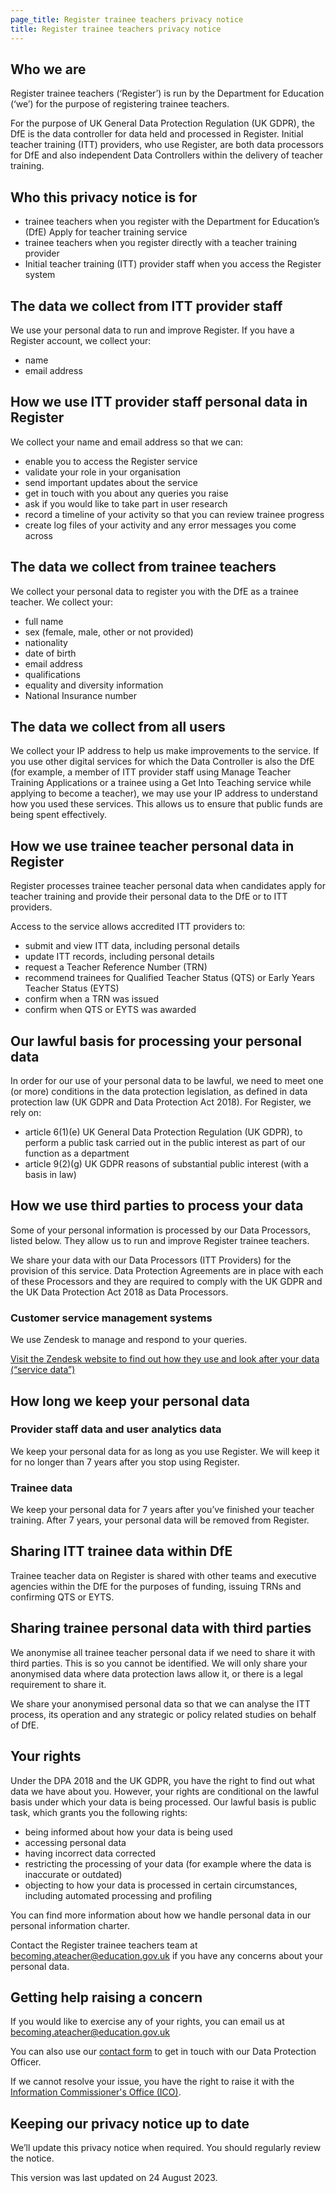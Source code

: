 ```yaml
---
page_title: Register trainee teachers privacy notice
title: Register trainee teachers privacy notice
---
```

<h2 class='govuk-heading-m' id='who-are-we'>Who we are</h2>

<p class='govuk-body'>Register trainee teachers (‘Register’) is run by the Department for Education (‘we’) for the purpose of registering trainee teachers.</p>

<p class='govuk-body'>For the purpose of UK General Data Protection Regulation (UK GDPR), the DfE is the data controller for data held and processed in Register. Initial teacher training (ITT) providers, who use Register, are both data processors for DfE and also independent Data Controllers within the delivery of teacher training.</p>

<h2 class='govuk-heading-m' id='who-this-privacy-policy-is-for'>Who this privacy notice is for</h2>
<ul class='govuk-list govuk-list--bullet'>
  <li>trainee teachers when you register with the Department for Education’s (DfE) Apply for teacher training service</li>
  <li>trainee teachers when you register directly with a teacher training provider</li>
  <li>Initial teacher training (ITT) provider staff when you access the Register system</li>
</ul>

<h2 class='govuk-heading-m'>The data we collect from ITT provider staff</h2>

<p class='govuk-body'>We use your personal data to run and improve Register. If you have a Register account, we collect your:</p>
<ul class='govuk-list govuk-list--bullet'>
  <li>name</li>
  <li>email address</li>
</ul>

<h2 class='govuk-heading-m'>How we use ITT provider staff personal data in Register</h2>

<p class='govuk-body'>We collect your name and email address so that we can:</p>
<ul class='govuk-list govuk-list--bullet'>
  <li>enable you to access the Register service</li>
  <li>validate your role in your organisation</li>
  <li>send important updates about the service</li>
  <li>get in touch with you about any queries you raise</li>
  <li>ask if you would like to take part in user research</li>
  <li>record a timeline of your activity so that you can review trainee progress</li>
  <li>create log files of your activity and any error messages you come across</li>
</ul>


<h2 class='govuk-heading-m'>The data we collect from trainee teachers</h2>
<p class='govuk-body'>We collect your personal data to register you with the DfE as a trainee teacher. We collect your:</p>
<ul class='govuk-list govuk-list--bullet'>
  <li>full name</li>
  <li>sex (female, male, other or not provided)</li>
  <li>nationality</li>
  <li>date of birth</li>
  <li>email address</li>
  <li>qualifications</li>
  <li>equality and diversity information</li>
  <li>National Insurance number</li>
</ul>

<h2 class='govuk-heading-m'>The data we collect from all users</h2>
<p class='govuk-body'>
  We collect your IP address to help us make improvements to the service.
  If you use other digital services for which the Data Controller is also
  the DfE (for example, a member of ITT provider staff using Manage
  Teacher Training Applications or a trainee using a Get Into Teaching
  service while applying to become a teacher), we may use your IP address
  to understand how you used these services. This allows us to ensure that
  public funds are being spent effectively.
</p>

<h2 class='govuk-heading-m' id='how-trainee-personal-data-is-used-in-register'>How we use trainee teacher personal data in Register</h2>

<p class='govuk-body'>Register processes trainee teacher personal data when candidates apply for teacher training and provide their personal data to the DfE or to ITT providers.</p>

<p class='govuk-body'>Access to the service allows accredited ITT providers to:</p>

<ul class='govuk-list govuk-list--bullet'>
  <li>submit and view ITT data, including personal details</li>
  <li>update ITT records, including personal details</li>
  <li>request a Teacher Reference Number (TRN)</li>
  <li>recommend trainees for Qualified Teacher Status (QTS) or Early Years Teacher Status (EYTS)</li>
  <li>confirm when a TRN was issued</li>
  <li>confirm when QTS or EYTS was awarded</li>
</ul>

<h2 class='govuk-heading-m' id='our-lawful-basis-for-processing-your-personal-data'>Our lawful basis for processing your personal data</h2>

<p class='govuk-body'>In order for our use of your personal data to be lawful, we need to meet one (or more) conditions in the data protection legislation, as defined in data protection law (UK GDPR and Data Protection Act 2018). For Register, we rely on:</p>

<ul class='govuk-list govuk-list--bullet'>
  <li>article 6(1)(e) UK General Data Protection Regulation (UK GDPR), to perform a public task carried out in the public interest as part of our function as a department</li>
  <li>article 9(2)(g) UK GDPR reasons of substantial public interest (with a basis in law)</li>
</ul>

<h2 class='govuk-heading-m' id='how-we-use-third-parties-to-process-your-data'>How we use third parties to process your data</h2>

<p class='govuk-body'>Some of your personal information is processed by our Data Processors, listed below. They allow us to run and improve Register trainee teachers.</p>

<p class='govuk-body'>We share your data with our Data Processors (ITT Providers) for the provision of this service. Data Protection Agreements are in place with each of these Processors and they are required to comply with the UK GDPR and the UK Data Protection Act 2018 as Data Processors.</p>

<h3 class='govuk-heading-s'>Customer service management systems</h3>

<p class='govuk-body'>We use Zendesk to manage and respond to your queries.</p>

<p class='govuk-body'><a href='https://www.zendesk.co.uk/company/privacy-and-data-protection/#faq-general-1' class='govuk-link'>Visit the Zendesk website to find out how they use and look after your data (“service data”)</a></p>

<h2 class='govuk-heading-m' id='how-long-we-keep-your-personal-data'>How long we keep your personal data</h2>

<h3 class='govuk-heading-s'>Provider staff data and user analytics data</h3>

<p class='govuk-body'>We keep your personal data for as long as you use Register. We will keep it for no longer than 7 years after you stop using Register.</p>

<h3 class='govuk-heading-s'>Trainee data</h3>

<p class='govuk-body'>We keep your personal data for 7 years after you’ve finished your teacher training. After 7 years, your personal data will be removed from Register.</p>

<h2 class='govuk-heading-m' id='sharing-itt-trainee-data-within-dfe'>Sharing ITT trainee data within DfE</h2>

<p class='govuk-body'>Trainee teacher data on Register is shared with other teams and executive agencies within the DfE for the purposes of funding, issuing TRNs and confirming QTS or EYTS.</p>

<h2 class='govuk-heading-m' id='sharing-itt-trainee-data-with-third-parties'>Sharing trainee personal data with third parties</h2>

<p class='govuk-body'>We anonymise all trainee teacher personal data if we need to share it with third parties. This is so you cannot be identified. We will only share your anonymised data where data protection laws allow it, or there is a legal requirement to share it.</p>

<p class='govuk-body'>We share your anonymised personal data so that we can analyse the ITT process, its operation and any strategic or policy related studies on behalf of DfE.</p>

<h2 class='govuk-heading-m' id='your-rights'>Your rights</h2>

<p class='govuk-body'>Under the DPA 2018 and the UK GDPR, you have the right to find out what data we have about you. However, your rights are conditional on the lawful basis under which your data is being processed. Our lawful basis is public task, which grants you the following rights:</p>

<ul class='govuk-list govuk-list--bullet'>
  <li>being informed about how your data is being used</li>
  <li>accessing personal data</li>
  <li>having incorrect data corrected</li>
  <li>restricting the processing of your data (for example where the data is inaccurate or outdated)</li>
  <li>objecting to how your data is processed in certain circumstances, including automated processing and profiling</li>
</ul>

<p class='govuk-body'>You can find more information about how we handle personal data in our personal information charter.</p>

<p class='govuk-body'>Contact the Register trainee teachers team at <a class='govuk-link' href='mailto:becoming.ateacher@education.gov.uk'>becoming.ateacher@education.gov.uk</a> if you have any concerns about your personal data.</p>

<h2 class='govuk-heading-m' id='getting-help-raising-a-concern'>Getting help raising a concern</h2>

<p class='govuk-body'>If you would like to exercise any of your rights, you can email us at <a href='mailto:becoming.ateacher@education.gov.uk?subject=Raising a concern - personal data in Register!' class='govuk-link'>becoming.ateacher@education.gov.uk</a></p>

<p class='govuk-body'>You can also use our <a href='https://form.education.gov.uk/en/AchieveForms/?form_uri=sandbox-publish://AF-Process-f1453496-7d8a-463f-9f33-1da2ac47ed76/AF-Stage-1e64d4cc-25fb-499a-a8d7-74e98203ac00/definition.json&redirectlink=%2Fen&cancelRedirectLink=%2Fen' class='govuk-link'>contact form</a> to get in touch with our Data Protection Officer.</p>

<p class='govuk-body'>If we cannot resolve your issue, you have the right to raise it with the <a href='https://ico.org.uk/' class='govuk-link'>Information Commissioner's Office (ICO)</a>.</p>

<h2 class='govuk-heading-m' id='keep-up-to-date'>Keeping our privacy notice up to date</h2>

<p class='govuk-body'>We’ll update this privacy notice when required. You should regularly review the notice.</p>

<p class='govuk-body'>This version was last updated on 24 August 2023.</p>
